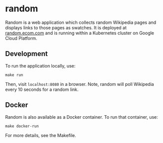 # random

Random is a web application which collects random Wikipedia pages and displays
links to those pages as swatches. It is deployed at [random.ecom.com](http://random.ecom.com)
and is running within a Kubernetes cluster on Google Cloud Platform.

## Development

To run the application locally, use:

```
make run
```

Then, visit `localhost:8080` in a browser. Note, random will poll Wikipedia
every 10 seconds for a random link.

## Docker

Random is also available as a Docker container. To run that container, use:

```
make docker-run
```

For more details, see the Makefile.
